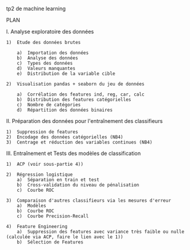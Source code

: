 tp2 de machine learning

PLAN

I.	Analyse exploratoire des données

	1)	Etude des données brutes

		a)	Importation des données
		b)	Analyse des données
		c)	Types des données
		d)	Valeurs manquantes
		e)	Distribution de la variable cible

	2)	Visualisation pandas + seaborn du jeu de données
	
		a)	Corrélation des features ind, reg, car, calc 
		b)	Distribution des features catégorielles
		c)	Nombre de catégories
		d)	Répartition des données binaires

II.	Préparation des données pour l'entraînement des classifieurs 

	1)	Suppression de features
	2)	Encodage des données catégorielles (NB4)
	3)	Centrage et réduction des variables continues (NB4)


III.	Entraînement et Tests des modèles de classification

	1)	ACP (voir sous-partie 4))
	
	2)	Régression logistique
		a)	Séparation en train et test
		b)	Cross-validation du niveau de pénalisation
		c)	Courbe ROC
		
	3)	Comparaison d'autres classifieurs via les mesures d'erreur
		a)	Modèles
		b)	Courbe ROC
		c)	Courbe Precision-Recall
		
	4)	Feature Engineering
		a)	Suppression des features avec variance très faible ou nulle (calculée via ACP, faire le lien avec le 1))
		b)	Sélection de Features


